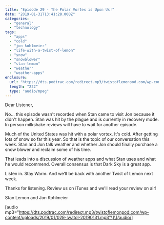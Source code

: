 ```yaml
---
title: "Episode 29 - The Polar Vortex is Upon Us!"
date: "2019-01-31T13:41:28.000Z"
categories: 
  - "general"
  - "technology"
tags: 
  - "apps"
  - "cold"
  - "jon-kohlmeier"
  - "life-with-a-twist-of-lemon"
  - "snow"
  - "snowblower"
  - "stan-lemon"
  - "weather"
  - "weather-apps"
enclosure: 
  url: "https://dts.podtrac.com/redirect.mp3/twistoflemonpod.com/wp-content/uploads/2019/01/029-lwatol-20190131.mp3"
  length: "222"
  type: "audio/mpeg"
---
```


Dear Listener,

No… this episode wasn't recorded when Stan came to visit Jon because it didn't happen. Stan was hit by the plague and is currently in recovery mode. In person milkshake reviews will have to wait for another episode.

Much of the United States was hit with a polar vortex. It's cold. After getting lots of snow so far this year. So that is the topic of our conversation this week. Stan and Jon talk weather and whether Jon should finally purchase a snow blower and reclaim some of his time.

That leads into a discussion of weather apps and what Stan uses and what he would recommend. Overall consensus is that Dark Sky is a great app.

Listen in. Stay Warm. And we'll be back with another Twist of Lemon next week.

Thanks for listening. Review us on iTunes and we'll read your review on air!

Stan Lemon and Jon Kohlmeier

\[audio mp3="https://dts.podtrac.com/redirect.mp3/twistoflemonpod.com/wp-content/uploads/2019/01/029-lwatol-20190131.mp3"\]\[/audio\]
